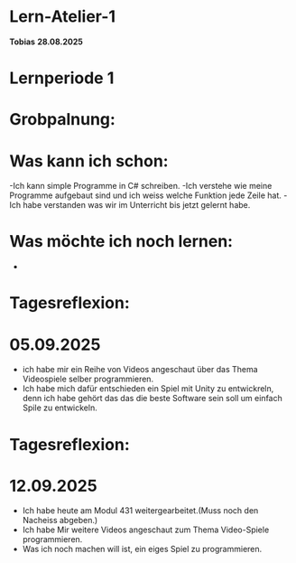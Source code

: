 # Lern-Atelier-1
**Tobias**
**28.08.2025**


 # Lernperiode 1 


# Grobpalnung:
# Was kann ich schon:
-Ich kann simple Programme in C# schreiben.
-Ich verstehe wie meine Programme aufgebaut sind und ich weiss welche Funktion jede Zeile hat.
-Ich habe verstanden was wir im Unterricht bis jetzt gelernt habe. 

# Was möchte ich noch lernen:
-





# Tagesreflexion:
# 05.09.2025

- ich habe mir ein Reihe von Videos angeschaut über das Thema Videospiele selber programmieren.
- Ich habe mich dafür entschieden ein Spiel mit Unity zu entwickreln, denn ich habe gehört das das die beste Software sein soll um einfach Spile zu entwickeln.





# Tagesreflexion:
# 12.09.2025

- Ich habe heute am Modul 431 weitergearbeitet.(Muss noch den Nacheiss abgeben.)
- Ich habe Mir weitere Videos angeschaut zum Thema Video-Spiele programmieren.
- Was ich noch machen will ist, ein eiges Spiel zu programmieren.






